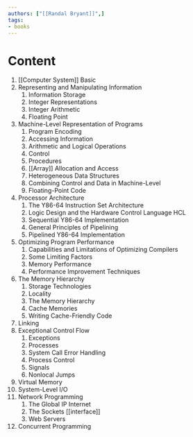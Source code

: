 ```yaml
---
authors: ["[[Randal Bryant]]",]
tags:
- books 
---
```

# Content 
1. [[Computer System]] Basic 
2. Representing and Manipulating Information 
	1. Information Storage 
	2. Integer Representations
	3. Integer Arithmetic
	4. Floating Point
3. Machine-Level Representation of Programs
	1. Program Encoding
	2. Accessing Information 
	3. Arithmetic and Logical Operations 
	4. Control 
	5. Procedures 
	6. [[Array]] Allocation and Access 
	7. Heterogeneous Data Structures
	8. Combining Control and Data in Machine-Level 
	9. Floating-Point Code 
4. Processor Architecture 
	1. The Y86-64 Instruction Set Architecture 
	2. Logic Design and the Hardware Control Language HCL
	3. Sequential Y86-64 Implementation 
	4. General Principles of Pipelining
	5. Pipelined Y86-64 Implementation 
5. Optimizing Program Performance 
	1. Capabilities and Limitations of Optimizing Compilers
	2. Some Limiting Factors 
	3. Memory Performance 
	4. Performance Improvement Techniques 
6. The Memory Hierarchy 
	1. Storage Technologies 
	2. Locality
	3. The Memory Hierarchy 
	4. Cache Memories 
	5. Writing Cache-Friendly Code 
7. Linking
8. Exceptional Control Flow 
	1. Exceptions 
	2. Processes 
	3. System Call Error Handling 
	4. Process Control 
	5. Signals
	6. Nonlocal Jumps
9. Virtual Memory 
10. System-Level I/O
11. Network Programming 
	1. The Global IP Internet 
	2. The Sockets [[interface]] 
	3. Web Servers
12. Concurrent Programming